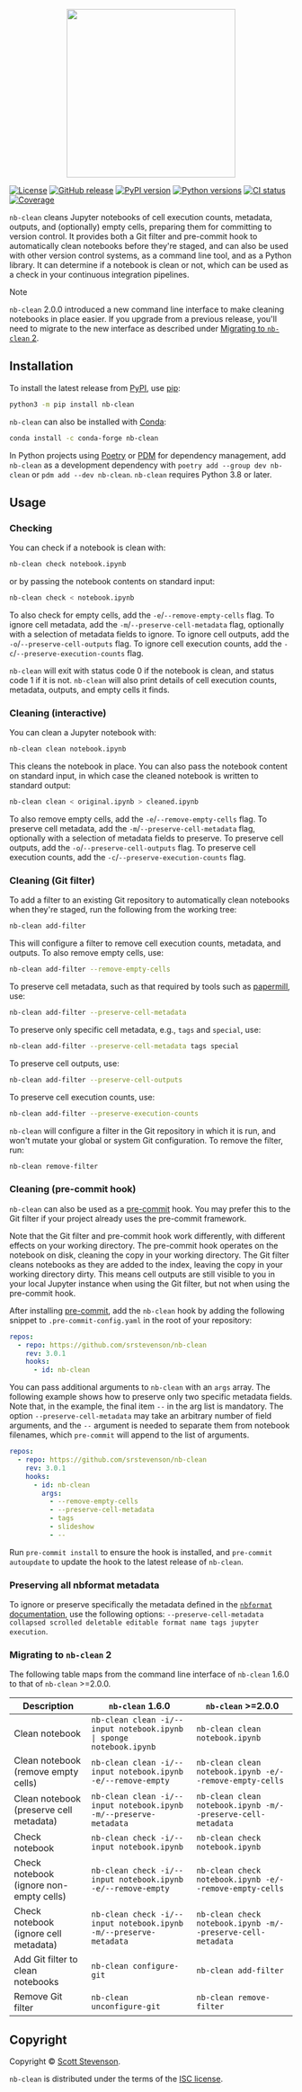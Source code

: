 <p align="center"><img src="images/nb-clean.png" width=300></p>

[![License](https://img.shields.io/github/license/srstevenson/nb-clean?label=License&color=blue)](https://github.com/srstevenson/nb-clean/blob/main/LICENSE)
[![GitHub release](https://img.shields.io/github/v/release/srstevenson/nb-clean?label=GitHub)](https://github.com/srstevenson/nb-clean)
[![PyPI version](https://img.shields.io/pypi/v/nb-clean?label=PyPI)](https://pypi.org/project/nb-clean/)
[![Python versions](https://img.shields.io/pypi/pyversions/nb-clean?label=Python)](https://pypi.org/project/nb-clean/)
[![CI status](https://github.com/srstevenson/nb-clean/workflows/CI/badge.svg)](https://github.com/srstevenson/nb-clean/actions)
[![Coverage](https://img.shields.io/codecov/c/gh/srstevenson/nb-clean?label=Coverage)](https://app.codecov.io/gh/srstevenson/nb-clean)

`nb-clean` cleans Jupyter notebooks of cell execution counts, metadata, outputs,
and (optionally) empty cells, preparing them for committing to version control.
It provides both a Git filter and pre-commit hook to automatically clean
notebooks before they're staged, and can also be used with other version control
systems, as a command line tool, and as a Python library. It can determine if a
notebook is clean or not, which can be used as a check in your continuous
integration pipelines.

> [!NOTE]
>
> `nb-clean` 2.0.0 introduced a new command line interface to make cleaning
> notebooks in place easier. If you upgrade from a previous release, you'll need
> to migrate to the new interface as described under
> [Migrating to `nb-clean` 2](#migrating-to-nb-clean-2).

## Installation

To install the latest release from [PyPI], use [pip]:

```bash
python3 -m pip install nb-clean
```

`nb-clean` can also be installed with [Conda]:

```bash
conda install -c conda-forge nb-clean
```

In Python projects using [Poetry] or [PDM] for dependency management, add
`nb-clean` as a development dependency with `poetry add --group dev nb-clean` or
`pdm add --dev nb-clean`. `nb-clean` requires Python 3.8 or later.

## Usage

### Checking

You can check if a notebook is clean with:

```bash
nb-clean check notebook.ipynb
```

or by passing the notebook contents on standard input:

```bash
nb-clean check < notebook.ipynb
```

To also check for empty cells, add the `-e`/`--remove-empty-cells` flag. To
ignore cell metadata, add the `-m`/`--preserve-cell-metadata` flag, optionally
with a selection of metadata fields to ignore. To ignore cell outputs, add the
`-o`/`--preserve-cell-outputs` flag. To ignore cell execution counts, add the
`-c`/`--preserve-execution-counts` flag.

`nb-clean` will exit with status code 0 if the notebook is clean, and status
code 1 if it is not. `nb-clean` will also print details of cell execution
counts, metadata, outputs, and empty cells it finds.

### Cleaning (interactive)

You can clean a Jupyter notebook with:

```bash
nb-clean clean notebook.ipynb
```

This cleans the notebook in place. You can also pass the notebook content on
standard input, in which case the cleaned notebook is written to standard
output:

```bash
nb-clean clean < original.ipynb > cleaned.ipynb
```

To also remove empty cells, add the `-e`/`--remove-empty-cells` flag. To
preserve cell metadata, add the `-m`/`--preserve-cell-metadata` flag, optionally
with a selection of metadata fields to preserve. To preserve cell outputs, add
the `-o`/`--preserve-cell-outputs` flag. To preserve cell execution counts, add
the `-c`/`--preserve-execution-counts` flag.

### Cleaning (Git filter)

To add a filter to an existing Git repository to automatically clean notebooks
when they're staged, run the following from the working tree:

```bash
nb-clean add-filter
```

This will configure a filter to remove cell execution counts, metadata, and
outputs. To also remove empty cells, use:

```bash
nb-clean add-filter --remove-empty-cells
```

To preserve cell metadata, such as that required by tools such as [papermill],
use:

```bash
nb-clean add-filter --preserve-cell-metadata
```

To preserve only specific cell metadata, e.g., `tags` and `special`, use:

```bash
nb-clean add-filter --preserve-cell-metadata tags special
```

To preserve cell outputs, use:

```bash
nb-clean add-filter --preserve-cell-outputs
```

To preserve cell execution counts, use:

```bash
nb-clean add-filter --preserve-execution-counts
```

`nb-clean` will configure a filter in the Git repository in which it is run, and
won't mutate your global or system Git configuration. To remove the filter, run:

```bash
nb-clean remove-filter
```

### Cleaning (pre-commit hook)

`nb-clean` can also be used as a [pre-commit] hook. You may prefer this to the
Git filter if your project already uses the pre-commit framework.

Note that the Git filter and pre-commit hook work differently, with different
effects on your working directory. The pre-commit hook operates on the notebook
on disk, cleaning the copy in your working directory. The Git filter cleans
notebooks as they are added to the index, leaving the copy in your working
directory dirty. This means cell outputs are still visible to you in your local
Jupyter instance when using the Git filter, but not when using the pre-commit
hook.

After installing [pre-commit], add the `nb-clean` hook by adding the following
snippet to `.pre-commit-config.yaml` in the root of your repository:

```yaml
repos:
  - repo: https://github.com/srstevenson/nb-clean
    rev: 3.0.1
    hooks:
      - id: nb-clean
```

You can pass additional arguments to `nb-clean` with an `args` array. The
following example shows how to preserve only two specific metadata fields. Note
that, in the example, the final item `--` in the arg list is mandatory. The
option `--preserve-cell-metadata` may take an arbitrary number of field
arguments, and the `--` argument is needed to separate them from notebook
filenames, which `pre-commit` will append to the list of arguments.

```yaml
repos:
  - repo: https://github.com/srstevenson/nb-clean
    rev: 3.0.1
    hooks:
      - id: nb-clean
        args:
          - --remove-empty-cells
          - --preserve-cell-metadata
          - tags
          - slideshow
          - --
```

Run `pre-commit install` to ensure the hook is installed, and
`pre-commit autoupdate` to update the hook to the latest release of `nb-clean`.

### Preserving all nbformat metadata

To ignore or preserve specifically the metadata defined in the
[`nbformat` documentation](https://nbformat.readthedocs.io/en/latest/format_description.html#cell-metadata),
use the following options:
`--preserve-cell-metadata collapsed scrolled deletable editable format name tags jupyter execution`.

### Migrating to `nb-clean` 2

The following table maps from the command line interface of `nb-clean` 1.6.0 to
that of `nb-clean` >=2.0.0.

| Description                             | `nb-clean` 1.6.0                                                    | `nb-clean` >=2.0.0                                          |
| --------------------------------------- | ------------------------------------------------------------------- | ----------------------------------------------------------- |
| Clean notebook                          | `nb-clean clean -i/--input notebook.ipynb \| sponge notebook.ipynb` | `nb-clean clean notebook.ipynb`                             |
| Clean notebook (remove empty cells)     | `nb-clean clean -i/--input notebook.ipynb -e/--remove-empty`        | `nb-clean clean notebook.ipynb -e/--remove-empty-cells`     |
| Clean notebook (preserve cell metadata) | `nb-clean clean -i/--input notebook.ipynb -m/--preserve-metadata`   | `nb-clean clean notebook.ipynb -m/--preserve-cell-metadata` |
| Check notebook                          | `nb-clean check -i/--input notebook.ipynb`                          | `nb-clean check notebook.ipynb`                             |
| Check notebook (ignore non-empty cells) | `nb-clean check -i/--input notebook.ipynb -e/--remove-empty`        | `nb-clean check notebook.ipynb -e/--remove-empty-cells`     |
| Check notebook (ignore cell metadata)   | `nb-clean check -i/--input notebook.ipynb -m/--preserve-metadata`   | `nb-clean check notebook.ipynb -m/--preserve-cell-metadata` |
| Add Git filter to clean notebooks       | `nb-clean configure-git`                                            | `nb-clean add-filter`                                       |
| Remove Git filter                       | `nb-clean unconfigure-git`                                          | `nb-clean remove-filter`                                    |

## Copyright

Copyright © [Scott Stevenson].

`nb-clean` is distributed under the terms of the [ISC license].

[conda]: https://docs.conda.io/
[isc license]: https://opensource.org/licenses/ISC
[papermill]: https://papermill.readthedocs.io/
[pdm]: https://pdm.fming.dev/
[pip]: https://pip.pypa.io/
[poetry]: https://python-poetry.org/
[pre-commit]: https://pre-commit.com/
[pypi]: https://pypi.org/project/nb-clean/
[scott stevenson]: https://scott.stevenson.io
